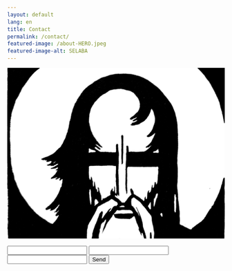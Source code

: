 ```yaml
---
layout: default
lang: en
title: Contact
permalink: /contact/
featured-image: /about-HERO.jpeg
featured-image-alt: SELABA
---
```

![Hero image](/assets/about-HERO.jpeg)

<form action="https://getform.io/f/e7f22d5d-536b-42cf-8e5a-067688f64fe6" method="POST">

  <input type="text" name="name">
  <input type="email" name="email">
  <input type="text" name="message">
  <button type="submit">Send</button>

</form>